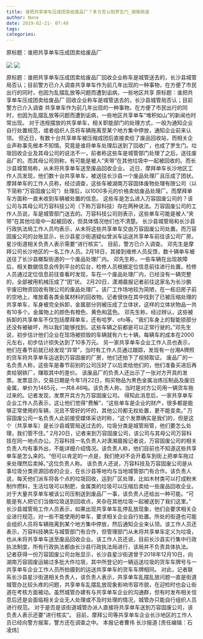 ```yaml
---
title: 谁把共享单车压成团卖给废品厂？多方否认陷罗生门_湖南频道
author: None
date: 2019-02-21- 07:48
tags: 
categories: 
---
```

原标题：谁把共享单车压成团卖给废品厂
<!-- more -->
                
<img align="center" border="0" src="http://p2.ifengimg.com/a/2019_08/8559b8ed817cad8_size66_w199_h280.jpg" />
                
<img align="center" border="0" src="http://p2.ifengimg.com/a/2016/0810/204c433878d5cf9size1_w16_h16.png" />
            
原标题：谁把共享单车压成团卖给废品厂回收企业称车是城管送去的，长沙县城管局否认；目前警方已介入调查共享单车作为前几年出现的一种事物，在方便了市民出行的同时，也因为乱摆乱放等问题而遭到诟病，一些地区共享
原标题：谁把共享单车压成团卖给废品厂
回收企业称车是城管送去的，长沙县城管局否认；目前警方已介入调查
共享单车作为前几年出现的一种事物，在方便了市民出行的同时，也因为乱摆乱放等问题而遭到诟病，一些地区共享单车“堆积如山”的新闻也时常出现。
对于违规摆放的共享单车，相关职能部门的处理方式，一般为通知企业自行处置规范，或者组织人员将车辆拖离至某个地方集中停放，通知企业前来认领。
但近日，有数十台共享单车被压缩成团后直接卖给了废品回收站，而相关企业声称事先根本不知情。究竟是谁将单车处理后送到了回收厂，也成了罗生门。垃圾回收企业及其母公司的说法不一，前者称这些车是城管部门处理了之后，送往废品厂的。而其母公司则称，有可能是被人“夹带”在其他垃圾中一起被回收的。而长沙县城管局称，从未将共享单车送至废品回收企业。
近日，摩拜单车长沙地区工作人员发现，他们数十台共享单车，被送往长沙县一个废品处理厂且压成了团状。摩拜单车的工作人员称，经过调查，这些车被湖南万容固体废物处理有限公司（以下简称“万容固废公司”）处理后，以1000多元的价格卖给废品处理厂。而摩拜单车方面称一直未收到车辆被处置的信息。
这些车是怎么进入万容固废公司的？该公司与其母公司万容科技公司（下称万容科技）存在两种说法。万容固废公司的工作人员说，车是城管部门送去的。万容科技公司则表示，这些单车可能是被人“夹带”在其他垃圾中一起被回收，但具体情况他们也不清楚。
长沙县城管局和长沙县行政执法局工作人员均表示，从未将这些共享单车交由万容固废公司处置。而万容固废公司的台账显示，长沙县星沙街道疑似曾派车运送共享单车前往该公司厂房。星沙街道相关负责人表示需要“进行核实”。
目前，警方已介入调查。
邓先生是摩拜公司长沙地区的一名工作人员。2月18日，其接到维修人员反馈，数十辆单车被送往了长沙县榔梨街道的一个废品处理厂内。
邓先生称，一些车辆在出现故障后，相关数据信息会传到平台的后台，检修人员根据定位信息前往进行处置。检修人员通过定位信息前往查看时发现，车在一个废品处理厂内，已经没有一辆完整的，全部被用机械压成了“团”状。
2月20日，潇湘晨报记者前往这家名为长沙鹏宇废旧物资回收有限公司的废品处理厂。该厂工作场地较为简陋，在一栋旧房子前的空地上，堆放着各类金属材料的回收物。记者很快在其中找到了已被压缩处理的共享单车，车身被完全拆卸，金属部分则被压成了立体状，这样的立体状物品一共有10多个。金属物上的颜色有橙色、黄色和蓝色。
邓先生称，经过辨认，这些被拆卸的共享单车不仅包括摩拜单车，还有哈罗、ofo等。“我们车身上的智能锁部分还没有被破坏，所以我们能够找到。这些车辆之前都是可以正常行驶的。”邓先生说，初步估计他们企业在现场被损毁的车辆就有六七十辆，每辆车的成本在2000元左右，初步估计损失达到了10多万元。
另一家共享单车企业工作人员也表示，他们在春节前就已经发现“异常”，当时有工作人员通过跟踪，发现有一台湘A牌照的货车将共享单车运送到万容固废的厂房，他们还拍下了视频取证。
废品厂的一名负责人称，这些车是春节前别的公司压好了以后卖给他们的，他们准备买进后再卖给钢铁厂，赚取其中的差价。
该废品厂的负责人还出示了一张对方开具的发票。发票显示，交易日期是今年1月22日，购买物品为黑色金属冶炼压制品及废旧金属，单价为1465元，一共8.46吨。该负责人称，当时是对方公司用一辆货车拖过来的。记者发现，发票开具方为万容固废公司。
得知此消息后，一家共享单车企业工作人员表示，这让他们觉得“费解”，“这些单车是企业的财产，很多都是能够正常使用的车辆，况且不管好的坏的，其他公司都无权处置，更不能变卖。”
万容固废公司一名负责人此前接受媒体采访时称，“这个发票确实是我们的，但是这个（共享单车）是长沙县城管局送过去的，垃圾分类是城管局管，他们要怎么处理，我们管不住。”
2月20日，记者来到万容固废公司，该公司与其母公司万容科技在同一地点办公。万容科技一名负责人对潇湘晨报记者说，万容固废公司的相关负责人均有事外出，不能详细介绍情况。该负责人称，他们目前也不知道这些共享单车是怎么来的。“但可以肯定的一点是，我们绝对不会开着车到街上把单车拖过来处理然后卖掉。”这位负责人称。
该负责人还说，万容科技及万容固废公司是从事垃圾分类资源回收的企业，在长沙县等地均与当地城管部门有合作。该负责人说，每天他们派车将各个点的垃圾回收，运到厂区处理，比如木材类可以打成粉末制作燃料，生活垃圾可以制肥，金属类的垃圾可以压缩后卖给一些废品回收企业。
对于大量共享单车被该公司压制送到废品厂一事，该负责人还给出一种可能。“可能是有人把它们当做垃圾送到回收点，夹杂在其他垃圾一起被送到了我们这里。”
长沙县城管局工作人员表示，如果出现共享单车乱停乱放现象，他们会要求相关企业进行规范，对一些不能使用的单车，要求相关企业自行处置。所处的街道也可能会组织人员将车辆拖离到某个地方集中停放，然后通知企业来认领。该工作人员还表示，万容科技确实与城管部门有合作，但管理部门从未将共享单车定义为垃圾，也从未将共享单车送至废品回收企业。该工作人员还说，目前长沙县实行集中行政执法制度，所有行政执法都由长沙县行政执法局进行，该局并不负责具体执法。
记者获得一份万容固废公司台账显示，长沙县星沙街道曾于2018年12月10日，向湖南万容固废运输过多批大件垃圾，其中所登记的一辆运送垃圾的货车车牌号与一共享单车企业工作人员所拍摄到的运送共享单车的货车车牌相同。
对此，记者联系长沙县星沙街道相关负责人，该负责人表示，共享单车乱摆乱放问题一直是街道城管办比较头疼的问题，共享单车乱摆乱放现象影响市容市貌，在迎检时也会让街道在考核方面被动。虽然城管办建有与共享单车企业的沟通群，但有时发布相关信息后还是会面临相关企业无人处理或不及时处理的情况，城管办只能自行组织人员进行规范。
对于是否是该街道城管办派人直接将共享单车送到万容固废公司，该负责人表示还要“进行核实”。
目前，摩拜公司等共享单车企业长沙地区的工作人员已经向警方报案，警方还在调查之中。
本报记者曹伟 长沙报道
[责任编辑：石凌炜]
            
